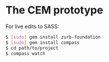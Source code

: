 The CEM prototype
===================

For live edits to SASS:

```bash
$ [sudo] gem install zurb-foundation
$ [sudo] gem install compass
$ cd path/to/project
$ compass watch
```